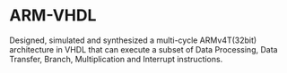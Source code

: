 # ARM-VHDL
Designed, simulated and synthesized a multi-cycle ARMv4T(32bit) architecture in VHDL that can execute a subset of Data Processing, Data Transfer, Branch, Multiplication and Interrupt instructions.
